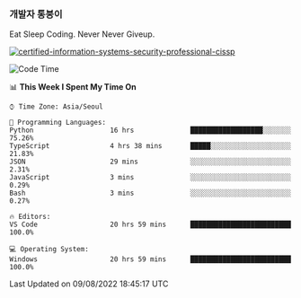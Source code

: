 ### 개발자 통붕이
Eat Sleep Coding.
Never Never Giveup.

[![certified-information-systems-security-professional-cissp](https://user-images.githubusercontent.com/44606727/157613689-acd84ec6-5f8f-4e79-89d9-a8d51f033634.png)](https://www.credly.com/badges/f394a010-85a0-450b-9136-8043af01d71c/public_url)

<!--START_SECTION:waka-->
![Code Time](http://img.shields.io/badge/Code%20Time-0%20secs-blue)

📊 **This Week I Spent My Time On** 

```text
⌚︎ Time Zone: Asia/Seoul

💬 Programming Languages: 
Python                   16 hrs              ██████████████████░░░░░░░   75.26% 
TypeScript               4 hrs 38 mins       █████░░░░░░░░░░░░░░░░░░░░   21.83% 
JSON                     29 mins             ░░░░░░░░░░░░░░░░░░░░░░░░░   2.31% 
JavaScript               3 mins              ░░░░░░░░░░░░░░░░░░░░░░░░░   0.29% 
Bash                     3 mins              ░░░░░░░░░░░░░░░░░░░░░░░░░   0.27%

🔥 Editors: 
VS Code                  20 hrs 59 mins      █████████████████████████   100.0%

💻 Operating System: 
Windows                  20 hrs 59 mins      █████████████████████████   100.0%

```


 Last Updated on 09/08/2022 18:45:17 UTC
<!--END_SECTION:waka-->
